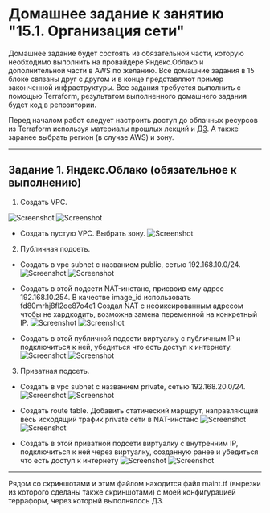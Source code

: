 # Домашнее задание к занятию "15.1. Организация сети"

Домашнее задание будет состоять из обязательной части, которую необходимо выполнить на провайдере Яндекс.Облако и дополнительной части в AWS по желанию. Все домашние задания в 15 блоке связаны друг с другом и в конце представляют пример законченной инфраструктуры. 
Все задания требуется выполнить с помощью Terraform, результатом выполненного домашнего задания будет код в репозитории. 

Перед началом работ следует настроить доступ до облачных ресурсов из Terraform используя материалы прошлых лекций и [ДЗ](https://github.com/netology-code/virt-homeworks/tree/master/07-terraform-02-syntax ). А также заранее выбрать регион (в случае AWS) и зону.

---
## Задание 1. Яндекс.Облако (обязательное к выполнению)

1. Создать VPC.

![Screenshot](1.png)
![Screenshot](1-1.png)

- Создать пустую VPC. Выбрать зону.
![Screenshot](1-2.png)

2. Публичная подсеть.
- Создать в vpc subnet с названием public, сетью 192.168.10.0/24.
![Screenshot](2-1-1.png)
![Screenshot](2-1-2.png)

- Создать в этой подсети NAT-инстанс, присвоив ему адрес 192.168.10.254. В качестве image_id использовать fd80mrhj8fl2oe87o4e1
Создал NAT с нефиксированным адресом чтобы не хардкодить, возможна замена переменной на конкретный IP.
![Screenshot](2-2-1.png)
![Screenshot](2-2-2.png)

- Создать в этой публичной подсети виртуалку с публичным IP и подключиться к ней, убедиться что есть доступ к интернету.
![Screenshot](2-3-1.png)
![Screenshot](2-3-2.png)

3. Приватная подсеть.
- Создать в vpc subnet с названием private, сетью 192.168.20.0/24.
![Screenshot](3-1-1.png)
![Screenshot](3-1-2.png)

- Создать route table. Добавить статический маршрут, направляющий весь исходящий трафик private сети в NAT-инстанс
![Screenshot](3-2-1.png)
![Screenshot](3-2-2.png)

- Создать в этой приватной подсети виртуалку с внутренним IP, подключиться к ней через виртуалку, созданную ранее и убедиться что есть доступ к интернету
![Screenshot](3-3-1.png)
![Screenshot](3-3-2.png)

---

Рядом со скриншотами и этим файлом находится файл maint.tf (вырезки из которого сделаны также скриншотами) с моей конфигурацией терраформ, через который выполнялось ДЗ.


